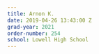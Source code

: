 ```yaml
---
title: Arnon K.
date: 2019-04-26 13:43:00 Z
grad-year: 2021
order-number: 254
school: Lowell High School
---
```



